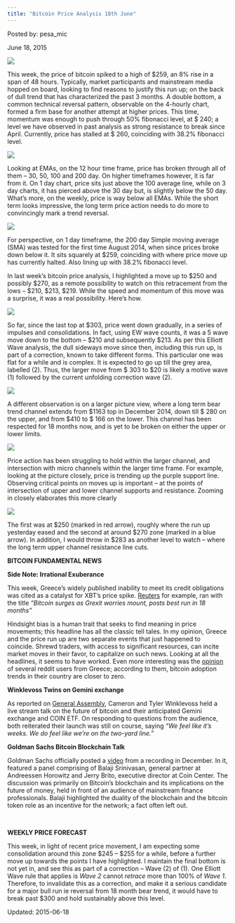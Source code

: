 ```yaml
---
title: "Bitcoin Price Analysis 18th June"
---
```


Posted by: pesa_mic 

<span>June 18, 2015</span>


<img src="https://G-I-R.github.io/deepdotweb/imgs/2015/06/12.jpg">

<p>This week, the price of bitcoin spiked to a high of $259, an 8% rise in a span of 48 hours. Typically, market participants and mainstream media hopped on board, looking to find reasons to justify this run up; on the back of dull trend that has characterized the past 3 months. A double bottom, a common technical reversal pattern, observable on the 4-hourly chart, formed a firm base for another attempt at higher prices. This time, momentum was enough to push through 50% fibonacci level, at $ 240; a level we have observed in past analysis as strong resistance to break since April. Currently, price has stalled at $ 260, coinciding with 38.2% fibonacci level.</p>

<img src="https://G-I-R.github.io/deepdotweb/imgs/2015/06/2.png">

<p>Looking at EMAs, on the 12 hour time frame, price has broken through all of them &#8211; 30, 50, 100 and 200 day. On higher timeframes however, it is far from it. On 1 day chart, price sits just above the 100 average line, while on 3 day charts, it has pierced above the 30 day but, is slightly below the 50 day. What’s more, on the weekly, price is way below all EMAs. While the short term looks impressive, the long term price action needs to do more to convincingly mark a trend reversal.</p>

<img src="https://G-I-R.github.io/deepdotweb/imgs/2015/06/31.jpg">

<p>For perspective, on 1 day timeframe, the 200 day Simple moving average (SMA) was tested for the first time August 2014, when since prices broke down below it. It sits squarely at $259, coinciding with where price move up has currently halted. Also lining up with 38.2% fibonacci level.</p>
<p>In last week&#8217;s bitcoin price analysis, I highlighted a move up to $250 and possibly $270, as a remote possibility to watch on this retracement from the lows &#8211; $210, $213, $219. While the speed and momentum of this move was a surprise, it was a real possibility. Here&#8217;s how.</p>

<img src="https://G-I-R.github.io/deepdotweb/imgs/2015/06/41.png">

<p>So far, since the last top at $303, price went down gradually, in a series of impulses and consolidations. In fact, using EW wave counts, it was a 5 wave move down to the bottom &#8211; $210 and subsequently $213. As per this Elliott Wave analysis, the dull sideways move since then, including this run up, is part of a correction, known to take different forms. This particular one was flat for a while and is complex. It is expected to go up till the grey area, labelled (2). Thus, the larger move from $ 303 to $20 is likely a motive wave (1) followed by the current unfolding correction wave (2).</p>

<img src="https://G-I-R.github.io/deepdotweb/imgs/2015/06/52.png">

<p>A different observation is on a larger picture view, where a long term bear trend channel extends from $1163 top in December 2014, down till $ 280 on the upper, and from $410 to $ 166 on the lower. This channel has been respected for 18 months now, and is yet to be broken on either the upper or lower limits.</p>

<img src="https://G-I-R.github.io/deepdotweb/imgs/2015/06/61.png">

<p>Price action has been struggling to hold within the larger channel, and intersection with micro channels within the larger time frame. For example, looking at the picture closely, price is trending up the purple support line. Observing critical points on moves up is important – at the points of intersection of upper and lower channel supports and resistance. Zooming in closely elaborates this more clearly</p>

<img src="https://G-I-R.github.io/deepdotweb/imgs/2015/06/7.png">

<p>The first was at $250 (marked in red arrow), roughly where the run up yesterday eased and the second at around $270 zone (marked in a blue arrow). In addition, I would throw in $283 as another level to watch &#8211; where the long term upper channel resistance line cuts.</p>
<p><strong>BITCOIN FUNDAMENTAL NEWS</strong></p>
<p><strong>Side Note: Irrational Exuberance</strong></p>
<p>This week, Greece’s widely published inability to meet its credit obligations was cited as a catalyst for XBT’s price spike. <a href="http://www.reuters.com/article/2015/06/16/us-eurozone-greece-bitcoin-idUSKBN0OW2DS20150616?feedType=RSS&amp;feedName=technologyNews">Reuters</a> for example, ran with the title <em>“Bitcoin surges as Grexit worries mount, posts best run in 18 months”</em></p>
<p>Hindsight bias is a human trait that seeks to find meaning in price movements; this headline has all the classic tell tales. In my opinion, Greece and the price run up are two separate events that just happened to coincide. Shrewd traders, with access to significant resources, can incite market moves in their favor, to capitalize on such news. Looking at all the headlines, it seems to have worked. Even more interesting was the <a href="http://www.reddit.com/r/Bitcoin/comments/3a5wmz/greek_redditorsdo_you_see_more_people_talking/">opinion</a> of several reddit users from Greece; according to them, bitcoin adoption trends in their country are closer to zero.</p>
<p><strong>Winklevoss Twins on Gemini exchange</strong></p>
<p>As reported on <a href="http://blog.generalassemb.ly/the-winklevoss-twins-speak-at-ga-on-bitcoin-the-future-of-currency-and-gemini/">General Assembly</a>, Cameron and Tyler Winklevoss held a live stream talk on the future of bitcoin and their anticipated Gemini exchange and COIN ETF. On responding to questions from the audience, both reiterated their launch was still on course, saying <em>&#8220;We feel like it&#8217;s weeks. We do feel like we&#8217;re on the two-yard line.&#8221;</em></p>
<p><strong>Goldman Sachs Bitcoin Blockchain Talk</strong></p>
<p>Goldman Sachs officially posted a <a href="https://www.youtube.com/watch?v=7-vYEsfsa30">video</a> from a recording in December. In it, featured a panel comprising of Balaji Srinivasan, general partner at Andreessen Horowitz and Jerry Brito, executive director at Coin Center. The discussion was primarily on Bitcoin’s blockchain and its implications on the future of money, held in front of an audience of mainstream finance professionals. Balaji highlighted the duality of the blockchain and the bitcoin token role as an incentive for the network; a fact often left out.</p>
<p>&nbsp;</p>
<p><strong>WEEKLY PRICE FORECAST</strong></p>
<p>This week, in light of recent price movement, I am expecting some consolidation around this zone $245 &#8211; $255 for a while, before a further move up towards the points I have highlighted. I maintain the final bottom is not yet in, and see this as part of a correction &#8211; Wave (2) of (1). One Elliott Wave rule that applies is <em>Wave 2</em> cannot <em>retrace</em> more than 100% of <em>Wave 1</em>. Therefore, to invalidate this as a correction, and make it a serious candidate for a major bull run ie reversal from 18 month bear trend, it would have to break past $300 and hold sustainably above this level.</p>


Updated: 2015-06-18

